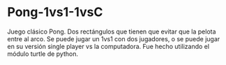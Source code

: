 # Pong-1vs1-1vsC
Juego clásico Pong. Dos rectángulos que tienen que evitar que la pelota entre al arco.
Se puede jugar un 1vs1 con dos jugadores, o se puede jugar en su versión single player vs la computadora. 
Fue hecho utilizando el módulo turtle de python.
